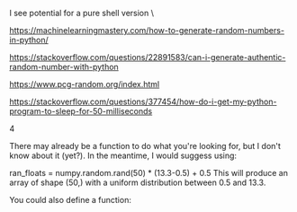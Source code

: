 I see potential for a pure shell version
\


https://machinelearningmastery.com/how-to-generate-random-numbers-in-python/

https://stackoverflow.com/questions/22891583/can-i-generate-authentic-random-number-with-python

https://www.pcg-random.org/index.html


https://stackoverflow.com/questions/377454/how-do-i-get-my-python-program-to-sleep-for-50-milliseconds



4

There may already be a function to do what you're looking for, but I don't know about it (yet?). In the meantime, I would suggess using:

ran_floats = numpy.random.rand(50) * (13.3-0.5) + 0.5
This will produce an array of shape (50,) with a uniform distribution between 0.5 and 13.3.

You could also define a function: